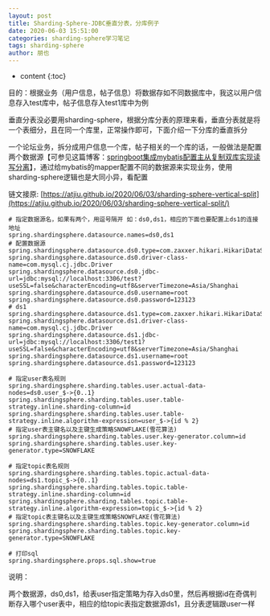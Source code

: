 ```yaml
---
layout: post
title: Sharding-Sphere-JDBC垂直分表，分库例子
date: 2020-06-03 15:51:00
categories: sharding-sphere学习笔记
tags: sharding-sphere
author: 朋也
---
```


* content
{:toc}

目的：根据业务（用户信息，帖子信息）将数据存如不同数据库中，我这以用户信息存入test库中，帖子信息存入test1库中为例






垂直分表没必要用sharding-sphere，根据分库分表的原理来看，垂直分表就是将一个表细分，且在同一个库里，正常操作即可，下面介绍一下分库的垂直拆分

一个论坛业务，拆分成用户信息一个库，帖子相关的一个库的话，一般做法是配置两个数据源【可参见这篇博客：[springboot集成mybatis配置主从复制双库实现读写分离](https://atjiu.github.io/2019/10/30/spring-boot-mybatis-read-write-separation/)】，通过给mybatis的mapper配置不同的数据源来实现业务，使用sharding-sphere逻辑也是大同小异，看配置

链文接原: [https://atjiu.github.io/2020/06/03/sharding-sphere-vertical-split](https://atjiu.github.io/2020/06/03/sharding-sphere-vertical-split/)

```prop
# 指定数据源名，如果有两个，用逗号隔开 如：ds0,ds1，相应的下面也要配置上ds1的连接地址
spring.shardingsphere.datasource.names=ds0,ds1
# 配置数据源
spring.shardingsphere.datasource.ds0.type=com.zaxxer.hikari.HikariDataSource
spring.shardingsphere.datasource.ds0.driver-class-name=com.mysql.cj.jdbc.Driver
spring.shardingsphere.datasource.ds0.jdbc-url=jdbc:mysql://localhost:3306/test?useSSL=false&characterEncoding=utf8&serverTimezone=Asia/Shanghai
spring.shardingsphere.datasource.ds0.username=root
spring.shardingsphere.datasource.ds0.password=123123
# ds1
spring.shardingsphere.datasource.ds1.type=com.zaxxer.hikari.HikariDataSource
spring.shardingsphere.datasource.ds1.driver-class-name=com.mysql.cj.jdbc.Driver
spring.shardingsphere.datasource.ds1.jdbc-url=jdbc:mysql://localhost:3306/test1?useSSL=false&characterEncoding=utf8&serverTimezone=Asia/Shanghai
spring.shardingsphere.datasource.ds1.username=root
spring.shardingsphere.datasource.ds1.password=123123

# 指定user表名规则
spring.shardingsphere.sharding.tables.user.actual-data-nodes=ds0.user_$->{0..1}
spring.shardingsphere.sharding.tables.user.table-strategy.inline.sharding-column=id
spring.shardingsphere.sharding.tables.user.table-strategy.inline.algorithm-expression=user_$->{id % 2}
# 指定user表主键名以及主键生成策略SNOWFLAKE(雪花算法)
spring.shardingsphere.sharding.tables.user.key-generator.column=id
spring.shardingsphere.sharding.tables.user.key-generator.type=SNOWFLAKE

# 指定topic表名规则
spring.shardingsphere.sharding.tables.topic.actual-data-nodes=ds1.topic_$->{0..1}
spring.shardingsphere.sharding.tables.topic.table-strategy.inline.sharding-column=id
spring.shardingsphere.sharding.tables.topic.table-strategy.inline.algorithm-expression=topic_$->{id % 2}
# 指定topic表主键名以及主键生成策略SNOWFLAKE(雪花算法)
spring.shardingsphere.sharding.tables.topic.key-generator.column=id
spring.shardingsphere.sharding.tables.topic.key-generator.type=SNOWFLAKE

# 打印sql
spring.shardingsphere.props.sql.show=true
```

说明：

两个数据源，ds0,ds1，给表user指定策略为存入ds0里，然后再根据id在奇偶判断存入哪个user表中，相应的给topic表指定数据源ds1，且分表逻辑跟user一样
